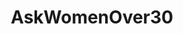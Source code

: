 ---
title: AskWomenOver30
crosslinks:
- MGTOW
- AskMenOver30
- childfree
- knitting
- DeadBedrooms
- MensRights
- stopdrinking
- ABraThatFits
- careerguidance
- xxfitness
- JUSTNOFAMILY
- JUSTNOMIL
- AskReddit
- WhereAreAllTheGoodMen
- solotravel
- loseit
- NeutralPolitics
- sexover30
- optometry
- personalfinance
---